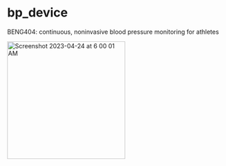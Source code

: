 # bp_device
BENG404: continuous, noninvasive blood pressure monitoring for athletes 

<img width="273" alt="Screenshot 2023-04-24 at 6 00 01 AM" src="https://user-images.githubusercontent.com/27537746/233964672-5a2a1f43-c7f4-47d5-aa84-fb18fe3c28cd.png">
